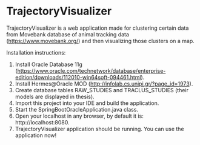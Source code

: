 # TrajectoryVisualizer
TrajectoryVisualizer is a web application made for clustering certain data from Movebank database of animal tracking data (https://www.movebank.org/) and then visualizing those clusters on a map.


Installation instructions:
1. Install Oracle Database 11g (https://www.oracle.com/technetwork/database/enterprise-edition/downloads/112010-win64soft-094461.html).
2. Install Hermes@Oracle MOD (http://infolab.cs.unipi.gr/?page_id=1973).
3. Create database tables RAW_STUDIES and TRACLUS_STUDIES (their models are displayed in thesis).
4. Import this project into your IDE and build the application.
5. Start the SpringBootOracleApplication.java class.
6. Open your localhost in any browser, by default it is: http://localhost:8080.
7. TrajectoryVisualizer application should be running. You can use the application now!
